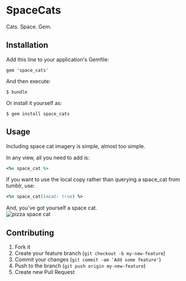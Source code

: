 # SpaceCats

Cats. Space. Gem.

## Installation

Add this line to your application's Gemfile:

    gem 'space_cats'

And then execute:

    $ bundle

Or install it yourself as:

    $ gem install space_cats

## Usage

Including space cat imagery is simple, almost too simple.

In any view, all you need to add is:

```ruby
<%= space_cat %>
```

If you want to use the local copy rather than querying a space_cat from tumblr, use:

```ruby
<%= space_cat(local: true) %>
```

And, you've got yourself a space cat.   
![pizza space cat](http://24.media.tumblr.com/42181e20797b546c2f842ce8f6bf9f55/tumblr_mmel6b5X5K1r4xjo2o1_250.gif)

## Contributing

1. Fork it
2. Create your feature branch (`git checkout -b my-new-feature`)
3. Commit your changes (`git commit -am 'Add some feature'`)
4. Push to the branch (`git push origin my-new-feature`)
5. Create new Pull Request
